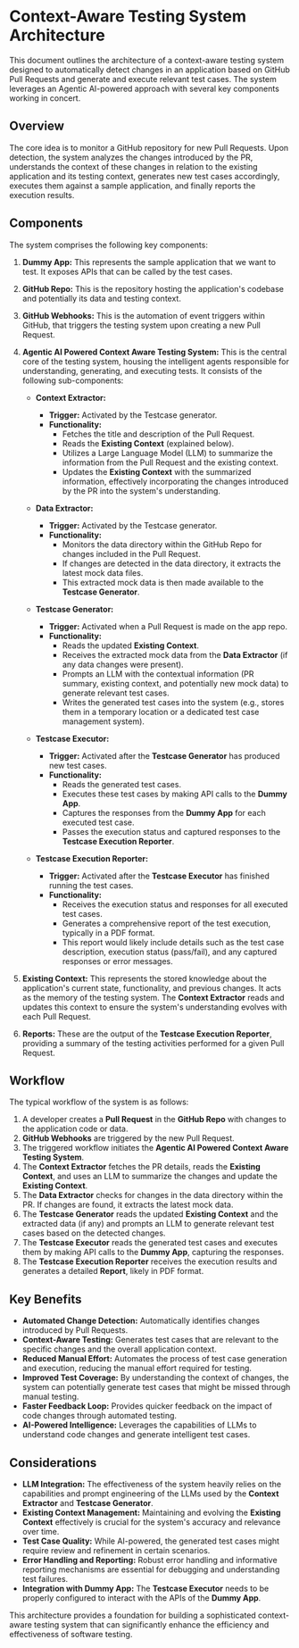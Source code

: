 # Context-Aware Testing System Architecture

This document outlines the architecture of a context-aware testing system designed to automatically detect changes in an application based on GitHub Pull Requests and generate and execute relevant test cases. The system leverages an Agentic AI-powered approach with several key components working in concert.

## Overview

The core idea is to monitor a GitHub repository for new Pull Requests. Upon detection, the system analyzes the changes introduced by the PR, understands the context of these changes in relation to the existing application and its testing context, generates new test cases accordingly, executes them against a sample application, and finally reports the execution results.

## Components

The system comprises the following key components:

1.  **Dummy App:** This represents the sample application that we want to test. It exposes APIs that can be called by the test cases.

2.  **GitHub Repo:** This is the repository hosting the application's codebase and potentially its data and testing context.

3.  **GitHub Webhooks:** This is the automation of event triggers within GitHub, that triggers the testing system upon creating a new Pull Request.

4.  **Agentic AI Powered Context Aware Testing System:** This is the central core of the testing system, housing the intelligent agents responsible for understanding, generating, and executing tests. It consists of the following sub-components:

    * **Context Extractor:**
        * **Trigger:** Activated by the Testcase generator.
        * **Functionality:**
            * Fetches the title and description of the Pull Request.
            * Reads the **Existing Context** (explained below).
            * Utilizes a Large Language Model (LLM) to summarize the information from the Pull Request and the existing context.
            * Updates the **Existing Context** with the summarized information, effectively incorporating the changes introduced by the PR into the system's understanding.

    * **Data Extractor:**
        * **Trigger:** Activated by the Testcase generator.
        * **Functionality:**
            * Monitors the data directory within the GitHub Repo for changes included in the Pull Request.
            * If changes are detected in the data directory, it extracts the latest mock data files.
            * This extracted mock data is then made available to the **Testcase Generator**.

    * **Testcase Generator:**
        * **Trigger:** Activated when a Pull Request is made on the app repo.
        * **Functionality:**
            * Reads the updated **Existing Context**.
            * Receives the extracted mock data from the **Data Extractor** (if any data changes were present).
            * Prompts an LLM with the contextual information (PR summary, existing context, and potentially new mock data) to generate relevant test cases.
            * Writes the generated test cases into the system (e.g., stores them in a temporary location or a dedicated test case management system).

    * **Testcase Executor:**
        * **Trigger:** Activated after the **Testcase Generator** has produced new test cases.
        * **Functionality:**
            * Reads the generated test cases.
            * Executes these test cases by making API calls to the **Dummy App**.
            * Captures the responses from the **Dummy App** for each executed test case.
            * Passes the execution status and captured responses to the **Testcase Execution Reporter**.

    * **Testcase Execution Reporter:**
        * **Trigger:** Activated after the **Testcase Executor** has finished running the test cases.
        * **Functionality:**
            * Receives the execution status and responses for all executed test cases.
            * Generates a comprehensive report of the test execution, typically in a PDF format.
            * This report would likely include details such as the test case description, execution status (pass/fail), and any captured responses or error messages.

5.  **Existing Context:** This represents the stored knowledge about the application's current state, functionality, and previous changes. It acts as the memory of the testing system. The **Context Extractor** reads and updates this context to ensure the system's understanding evolves with each Pull Request.

6.  **Reports:** These are the output of the **Testcase Execution Reporter**, providing a summary of the testing activities performed for a given Pull Request.

## Workflow

The typical workflow of the system is as follows:

1.  A developer creates a **Pull Request** in the **GitHub Repo** with changes to the application code or data.
2.  **GitHub Webhooks** are triggered by the new Pull Request.
3.  The triggered workflow initiates the **Agentic AI Powered Context Aware Testing System**.
4.  The **Context Extractor** fetches the PR details, reads the **Existing Context**, and uses an LLM to summarize the changes and update the **Existing Context**.
5.  The **Data Extractor** checks for changes in the data directory within the PR. If changes are found, it extracts the latest mock data.
6.  The **Testcase Generator** reads the updated **Existing Context** and the extracted data (if any) and prompts an LLM to generate relevant test cases based on the detected changes.
7.  The **Testcase Executor** reads the generated test cases and executes them by making API calls to the **Dummy App**, capturing the responses.
8.  The **Testcase Execution Reporter** receives the execution results and generates a detailed **Report**, likely in PDF format.

## Key Benefits

* **Automated Change Detection:** Automatically identifies changes introduced by Pull Requests.
* **Context-Aware Testing:** Generates test cases that are relevant to the specific changes and the overall application context.
* **Reduced Manual Effort:** Automates the process of test case generation and execution, reducing the manual effort required for testing.
* **Improved Test Coverage:** By understanding the context of changes, the system can potentially generate test cases that might be missed through manual testing.
* **Faster Feedback Loop:** Provides quicker feedback on the impact of code changes through automated testing.
* **AI-Powered Intelligence:** Leverages the capabilities of LLMs to understand code changes and generate intelligent test cases.

## Considerations

* **LLM Integration:** The effectiveness of the system heavily relies on the capabilities and prompt engineering of the LLMs used by the **Context Extractor** and **Testcase Generator**.
* **Existing Context Management:** Maintaining and evolving the **Existing Context** effectively is crucial for the system's accuracy and relevance over time.
* **Test Case Quality:** While AI-powered, the generated test cases might require review and refinement in certain scenarios.
* **Error Handling and Reporting:** Robust error handling and informative reporting mechanisms are essential for debugging and understanding test failures.
* **Integration with Dummy App:** The **Testcase Executor** needs to be properly configured to interact with the APIs of the **Dummy App**.

This architecture provides a foundation for building a sophisticated context-aware testing system that can significantly enhance the efficiency and effectiveness of software testing.

